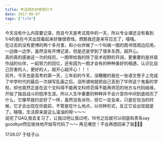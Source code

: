 ```yaml
---
title: 考试周的非常规打卡
date: 2017-06-07
tags: ["life"]
---
```

今天没有什么内容要记录，而且今天是考试周中的一天，所以专业课还没有看到1/4的我在今天出现看起来好像很奇怪。燃鹅我还是来写日志了，嘻嘻。      
在过去的没有更博的两个多月里，和小伙伴做了一个叫做一图的图书馆周边应用，一边做一边学，虽然没有开博记录，但是还是学到了很多东西，超开心。    
真的真的感谢这一次的经历，一图带给我的除了技术视野的开阔，更重要的是并肩作战的伙伴，一起努力的回忆，还有因为一图才会有的种种美好的相遇，认识比自己厉害的人，更好的人，超开心超开心！！！    
另外，今天也是高考的第一天，三年前的今天，没睡醒的我在一张语文卷子上完成了中学时代的最后一次胡写乱画之后，没所谓地就把自己丢到了华师这个鬼畜的学校，却也竟然正是在这个文科得不能再文科师范得不能再师范的地方与代码结缘，开始了独自战斗的程序生涯。所以人生中重要的种种并不会介意你中间到底经历了什么，它像早就约定好了一样，虽然没告诉你，但它一定会来，只是在恰当的时候，它才会出现在你面前，不管是在什么地点，以何种形式，反正它会出现就是了。嘻嘻，生活原来是这么温油的呀～～～     
说完了QAQ,我去复习了，让我过吧让我过吧，16号之后就可以彻底和贵系say goodbye然后愉快地开始写代码了～～ 再见噢您！不会再想回来了我👋👋👋

17.06.07 于桂子山


